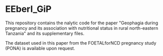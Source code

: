 # EEberl_GiP
This repository contains the nalytic code for the paper "Geophagia during pregnancy and its association with nutritional status in rural north-eastern Tanzania" and its supplementary files.

The dataset used in this paper from the FOETALforNCD pregnancy study (PONA) is available upon request.  
